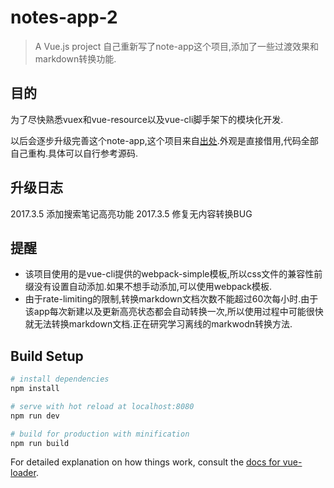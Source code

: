 # notes-app-2

> A Vue.js project
> 自己重新写了note-app这个项目,添加了一些过渡效果和markdown转换功能.


## 目的
为了尽快熟悉vuex和vue-resource以及vue-cli脚手架下的模块化开发.

以后会逐步升级完善这个note-app,这个项目来自[出处](https://coligo.io/learn-vuex-by-building-notes-app/).外观是直接借用,代码全部自己重构.具体可以自行参考源码.

## 升级日志
2017.3.5 添加搜索笔记高亮功能
2017.3.5 修复无内容转换BUG

## 提醒
- 该项目使用的是vue-cli提供的webpack-simple模板,所以css文件的兼容性前缀没有设置自动添加.如果不想手动添加,可以使用webpack模板.
- 由于rate-limiting的限制,转换markdown文档次数不能超过60次每小时.由于该app每次新建以及更新高亮状态都会自动转换一次,所以使用过程中可能很快就无法转换markdown文档.正在研究学习离线的markwodn转换方法.

## Build Setup

``` bash
# install dependencies
npm install

# serve with hot reload at localhost:8080
npm run dev

# build for production with minification
npm run build
```

For detailed explanation on how things work, consult the [docs for vue-loader](http://vuejs.github.io/vue-loader).
